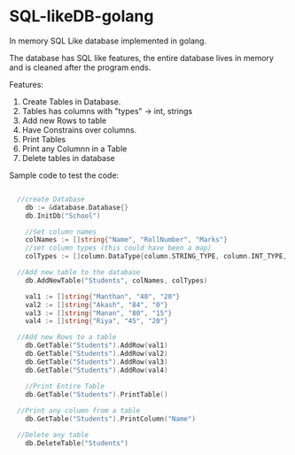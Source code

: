 # SQL-likeDB-golang
In memory SQL Like database implemented in golang.

The database has SQL like features, the entire database lives in memory and is cleaned after the program ends.

Features: 
1. Create Tables in Database. 
2. Tables has columns with "types" -> int, strings
3. Add new Rows to table
4. Have Constrains over columns.
5. Print Tables
6. Print any Columnn in a Table
7. Delete tables in database

Sample code to test the code:
```go

  //create Database
	db := &database.Database{}
	db.InitDb("School")

	//Set column names
	colNames := []string{"Name", "RollNumber", "Marks"}
	//set column types (this could have been a map)
	colTypes := []column.DataType{column.STRING_TYPE, column.INT_TYPE, column.INT_TYPE}

  //Add new table to the database
	db.AddNewTable("Students", colNames, colTypes)

	val1 := []string{"Manthan", "40", "20"}
	val2 := []string{"Akash", "84", "0"}
	val3 := []string{"Manan", "80", "15"}
	val4 := []string{"Riya", "45", "20"}

  //Add new Rows to a table
	db.GetTable("Students").AddRow(val1)
	db.GetTable("Students").AddRow(val2)
	db.GetTable("Students").AddRow(val3)
	db.GetTable("Students").AddRow(val4)

	//Print Entire Table
	db.GetTable("Students").PrintTable()
  
  //Print any column from a table
	db.GetTable("Students").PrintColumn("Name")

  //Delete any table 
	db.DeleteTable("Students")
  
```





